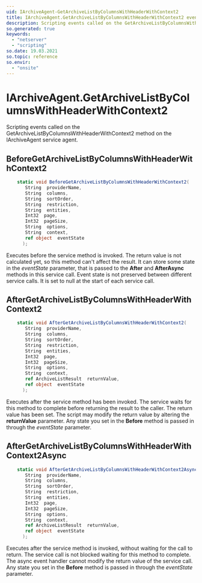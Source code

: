 ```yaml
---
uid: IArchiveAgent-GetArchiveListByColumnsWithHeaderWithContext2
title: IArchiveAgent.GetArchiveListByColumnsWithHeaderWithContext2 event method
description: Scripting events called on the GetArchiveListByColumnsWithHeaderWithContext2 method on the IArchiveAgent service agent.
so.generated: true
keywords:
  - "netserver"
  - "scripting"
so.date: 19.03.2021
so.topic: reference
so.envir:
  - "onsite"
---
```

# IArchiveAgent.GetArchiveListByColumnsWithHeaderWithContext2

Scripting events called on the <see cref='M:SuperOffice.CRM.Services.IArchiveAgent.GetArchiveListByColumnsWithHeaderWithContext2'>GetArchiveListByColumnsWithHeaderWithContext2</see> method on the <see cref='IArchiveAgent'>IArchiveAgent</see>  service agent.

## BeforeGetArchiveListByColumnsWithHeaderWithContext2
```cs
    static void BeforeGetArchiveListByColumnsWithHeaderWithContext2(
       String  providerName,
       String  columns,
       String  sortOrder,
       String  restriction,
       String  entities,
       Int32  page,
       Int32  pageSize,
       String  options,
       String  context,
       ref object  eventState
      );
```
Executes before the service method is invoked.
The return value is not calculated yet, so this method can't affect the result.
It can store some state in the *eventState* parameter, that is passed to the **After** and **AfterAsync** methods in this service call.
Event state is not preserved between different service calls. It is set to null at the start of each service call.
## AfterGetArchiveListByColumnsWithHeaderWithContext2
```cs
    static void AfterGetArchiveListByColumnsWithHeaderWithContext2(
       String  providerName,
       String  columns,
       String  sortOrder,
       String  restriction,
       String  entities,
       Int32  page,
       Int32  pageSize,
       String  options,
       String  context,
       ref ArchiveListResult  returnValue,
       ref object  eventState
      );
```
Executes after the service method has been invoked. The service waits for this method to complete before returning the result to the caller.
The return value has been set. The script may modify the return value by altering the **returnValue** parameter.
Any state you set in the **Before** method is passed in through the *eventState* parameter.
## AfterGetArchiveListByColumnsWithHeaderWithContext2Async
```cs
    static void AfterGetArchiveListByColumnsWithHeaderWithContext2Async(
       String  providerName,
       String  columns,
       String  sortOrder,
       String  restriction,
       String  entities,
       Int32  page,
       Int32  pageSize,
       String  options,
       String  context,
       ref ArchiveListResult  returnValue,
       ref object  eventState
      );
```
Executes after the service method is invoked, without waiting for the call to return.
The service call is not blocked waiting for this method to complete.
The async event handler cannot modify the return value of the service call.
Any state you set in the **Before** method is passed in through the *eventState* parameter.


